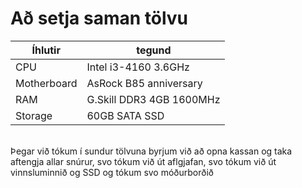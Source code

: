 # Að setja saman tölvu

| Íhlutir | tegund |
| ------- | ------ |
| CPU | Intel i3-4160 3.6GHz |
| Motherboard | AsRock B85 anniversary |
| RAM | G.Skill DDR3 4GB 1600MHz |
| Storage | 60GB SATA SSD | 
<br>
Þegar við tókum í sundur tölvuna byrjum við að opna kassan og taka aftengja allar snúrur, svo tókum við út aflgjafan, svo tókum við út vinnsluminnið og SSD 
og tókum svo móðurborðið 
